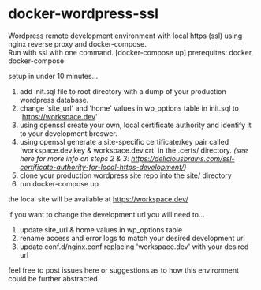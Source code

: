 # docker-wordpress-ssl
Wordpress remote development environment with local https (ssl) using nginx reverse proxy and docker-compose.</br>
Run with ssl with one command. [docker-compose up]
prerequites: docker, docker-compose

setup in under 10 minutes...
1. add init.sql file to root directory with a dump of your production wordpress database.
2. change 'site_url' and 'home' values in wp_options table in init.sql to 'https://workspace.dev'
3. using openssl create your own, local certificate authority and identify it to your development broswer.
4. using openssl generate a site-specific certificate/key pair called 'workspace.dev.key & workspace.dev.crt' in the .certs/ directory.
*(see here for more info on steps 2 & 3: https://deliciousbrains.com/ssl-certificate-authority-for-local-https-development/)*
5. clone your production wordpress site repo into the site/ directory
6. run docker-compose up

the local site will be available at https://workspace.dev/

if you want to change the development url you will need to...
1. update site_url & home values in wp_options table
2. rename access and error logs to match your desired development url
3. update conf.d/nginx.conf replacing 'workspace.dev' with your desired url

feel free to post issues here or suggestions as to how this environment could be further abstracted.
